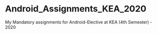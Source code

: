# Android_Assignments_KEA_2020

My Mandatory assignments for Android-Elective at KEA (4th Semester) - 2020
